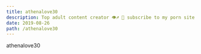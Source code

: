 ```yaml
---
title: athenalove30
description: Top adult content creator 👁♐️ 👑 subscribe to my porn site below IG Missskaylax
date: 2019-08-26
path: /athenalove30
---
```


athenalove30